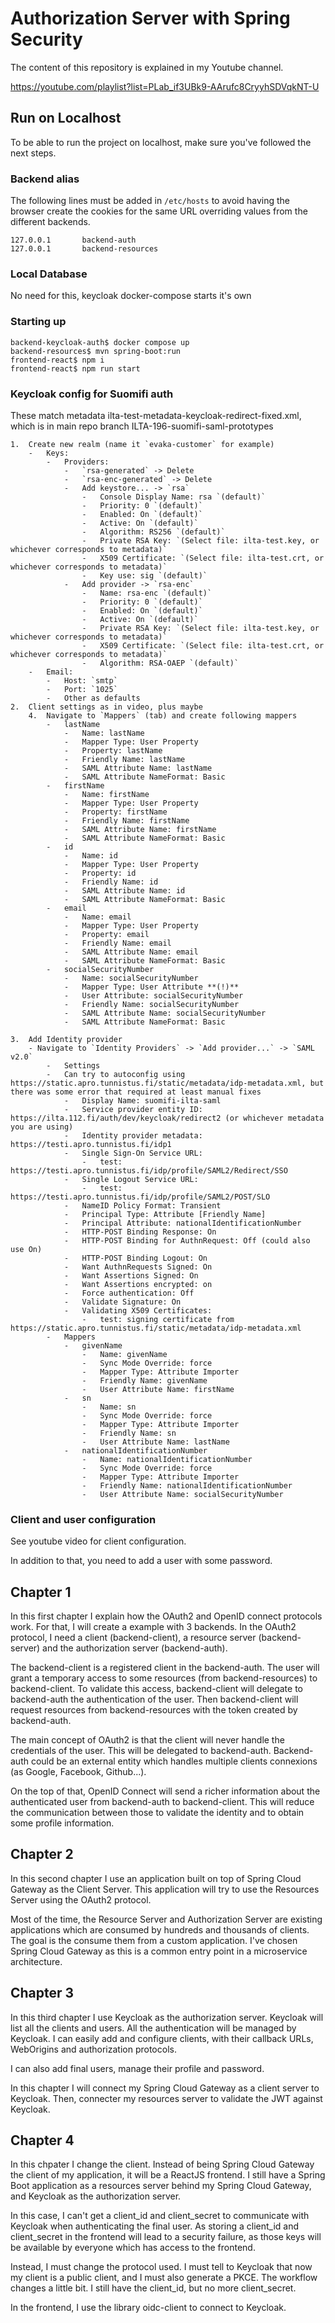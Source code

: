 # Authorization Server with Spring Security

The content of this repository is explained in my Youtube channel.

https://youtube.com/playlist?list=PLab_if3UBk9-AArufc8CryyhSDVqkNT-U

## Run on Localhost

To be able to run the project on localhost, make sure you've followed the next steps.

### Backend alias

The following lines must be added in ```/etc/hosts``` to avoid having the browser create the cookies for the same 
URL overriding values from the different backends.
```
127.0.0.1       backend-auth
127.0.0.1       backend-resources
```

### Local Database

No need for this, keycloak docker-compose starts it's own

### Starting up

```
backend-keycloak-auth$ docker compose up
backend-resources$ mvn spring-boot:run
frontend-react$ npm i
frontend-react$ npm run start
```

### Keycloak config for Suomifi auth

These match metadata ilta-test-metadata-keycloak-redirect-fixed.xml, which is in main repo branch ILTA-196-suomifi-saml-prototypes

```
1.  Create new realm (name it `evaka-customer` for example)
    -   Keys:
        -   Providers:
            -   `rsa-generated` -> Delete
            -   `rsa-enc-generated` -> Delete
            -   Add keystore... -> `rsa`
                -   Console Display Name: rsa `(default)`
                -   Priority: 0 `(default)`
                -   Enabled: On `(default)`
                -   Active: On `(default)`
                -   Algorithm: RS256 `(default)`
                -   Private RSA Key: `(Select file: ilta-test.key, or whichever corresponds to metadata)`
                -   X509 Certificate: `(Select file: ilta-test.crt, or whichever corresponds to metadata)`
                -   Key use: sig `(default)`
            -   Add provider -> `rsa-enc`
                -   Name: rsa-enc `(default)`
                -   Priority: 0 `(default)`
                -   Enabled: On `(default)`
                -   Active: On `(default)`
                -   Private RSA Key: `(Select file: ilta-test.key, or whichever corresponds to metadata)`
                -   X509 Certificate: `(Select file: ilta-test.crt, or whichever corresponds to metadata)`
                -   Algorithm: RSA-OAEP `(default)`
    -   Email:
        -   Host: `smtp`
        -   Port: `1025`
        -   Other as defaults
2.  Client settings as in video, plus maybe
    4.  Navigate to `Mappers` (tab) and create following mappers
        -   lastName
            -   Name: lastName
            -   Mapper Type: User Property
            -   Property: lastName
            -   Friendly Name: lastName
            -   SAML Attribute Name: lastName
            -   SAML Attribute NameFormat: Basic
        -   firstName
            -   Name: firstName
            -   Mapper Type: User Property
            -   Property: firstName
            -   Friendly Name: firstName
            -   SAML Attribute Name: firstName
            -   SAML Attribute NameFormat: Basic
        -   id
            -   Name: id
            -   Mapper Type: User Property
            -   Property: id
            -   Friendly Name: id
            -   SAML Attribute Name: id
            -   SAML Attribute NameFormat: Basic
        -   email
            -   Name: email
            -   Mapper Type: User Property
            -   Property: email
            -   Friendly Name: email
            -   SAML Attribute Name: email
            -   SAML Attribute NameFormat: Basic
        -   socialSecurityNumber
            -   Name: socialSecurityNumber
            -   Mapper Type: User Attribute **(!)**
            -   User Attribute: socialSecurityNumber
            -   Friendly Name: socialSecurityNumber
            -   SAML Attribute Name: socialSecurityNumber
            -   SAML Attribute NameFormat: Basic

3.  Add Identity provider
    - Navigate to `Identity Providers` -> `Add provider...` -> `SAML v2.0`
        -   Settings
        -   Can try to autoconfig using https://static.apro.tunnistus.fi/static/metadata/idp-metadata.xml, but there was some error that required at least manual fixes
            -   Display Name: suomifi-ilta-saml
            -   Service provider entity ID: https://ilta.112.fi/auth/dev/keycloak/redirect2 (or whichever metadata you are using)
            -   Identity provider metadata: https://testi.apro.tunnistus.fi/idp1
            -   Single Sign-On Service URL:
                -   test: https://testi.apro.tunnistus.fi/idp/profile/SAML2/Redirect/SSO
            -   Single Logout Service URL:
                -   test: https://testi.apro.tunnistus.fi/idp/profile/SAML2/POST/SLO
            -   NameID Policy Format: Transient
            -   Principal Type: Attribute [Friendly Name]
            -   Principal Attribute: nationalIdentificationNumber
            -   HTTP-POST Binding Response: On
            -   HTTP-POST Binding for AuthnRequest: Off (could also use On)
            -   HTTP-POST Binding Logout: On
            -   Want AuthnRequests Signed: On
            -   Want Assertions Signed: On
            -   Want Assertions encrypted: on
            -   Force authentication: Off
            -   Validate Signature: On
            -   Validating X509 Certificates:
                -   test: signing certificate from https://static.apro.tunnistus.fi/static/metadata/idp-metadata.xml
        -   Mappers
            -   givenName
                -   Name: givenName
                -   Sync Mode Override: force
                -   Mapper Type: Attribute Importer
                -   Friendly Name: givenName
                -   User Attribute Name: firstName
            -   sn
                -   Name: sn
                -   Sync Mode Override: force
                -   Mapper Type: Attribute Importer
                -   Friendly Name: sn
                -   User Attribute Name: lastName
            -   nationalIdentificationNumber
                -   Name: nationalIdentificationNumber
                -   Sync Mode Override: force
                -   Mapper Type: Attribute Importer
                -   Friendly Name: nationalIdentificationNumber
                -   User Attribute Name: socialSecurityNumber
```

### Client and user configuration

See youtube video for client configuration.

In addition to that, you need to add a user with some password.


## Chapter 1

In this first chapter I explain how the OAuth2 and OpenID connect protocols work. For that, I will create a example
with 3 backends. In the OAuth2 protocol, I need a client (backend-client), a resource server (backend-server) and the 
authorization server (backend-auth).

The backend-client is a registered client in the backend-auth. The user will grant a temporary access to some resources
(from backend-resources) to backend-client. To validate this access, backend-client will delegate to backend-auth the 
authentication of the user. Then backend-client will request resources from backend-resources with the token created by
backend-auth.

The main concept of OAuth2 is that the client will never handle the credentials of the user. This will be delegated
to backend-auth. Backend-auth could be an external entity which handles multiple clients connexions (as Google, 
Facebook, Github...). 

On the top of that, OpenID Connect will send a richer information about the authenticated user from backend-auth to
backend-client. This will reduce the communication between those to validate the identity and to obtain some 
profile information.


## Chapter 2

In this second chapter I use an application built on top of Spring Cloud Gateway as the Client Server. This application
will try to use the Resources Server using the OAuth2 protocol.

Most of the time, the Resource Server and Authorization Server are existing applications which are consumed by hundreds
and thousands of clients. The goal is the consume them from a custom application. I've chosen Spring Cloud Gateway as
this is a common entry point in a microservice architecture.


## Chapter 3

In this third chapter I use Keycloak as the authorization server. Keycloak will list all the clients and users. All
the authentication will be managed by Keycloak. I can easily add and configure clients, with their callback URLs, WebOrigins
and authorization protocols.

I can also add final users, manage their profile and password.

In this chapter I will connect my Spring Cloud Gateway as a client server to Keycloak. Then, connecter my resources server
to validate the JWT against Keycloak.


## Chapter 4

In this chpater I change the client. Instead of being Spring Cloud Gateway the client of my application, it will be a ReactJS
frontend. I still have a Spring Boot application as a resources server behind my Spring Cloud Gateway, and Keycloak as the
authorization server.

In this case, I can't get a client_id and client_secret to communicate with Keycloak when authenticating the final user. As
storing a client_id and client_secret in the frontend will lead to a security failure, as those keys will be available by 
everyone which has access to the frontend.

Instead, I must change the protocol used. I must tell to Keycloak that now my client is a public client, and I must also generate
a PKCE. The workflow changes a little bit. I still have the client_id, but no more client_secret. 

In the frontend, I use the library oidc-client to connect to Keycloak.

